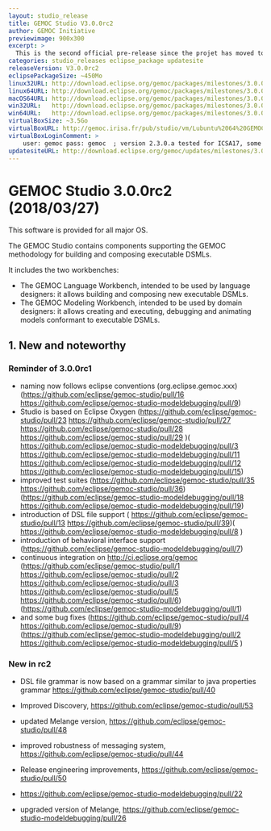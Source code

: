 ```yaml
---
layout: studio_release
title: GEMOC Studio V3.0.0rc2
author: GEMOC Initiative
previewimage: 900x300
excerpt: >
  This is the second official pre-release since the projet has moved to Eclipse organization.
categories: studio_releases eclipse_package updatesite
releaseVersion: V3.0.0rc2
eclipsePackageSize: ~450Mo
linux32URL: http://download.eclipse.org/gemoc/packages/milestones/3.0.0rc2/gemoc_studio-linux.gtk.x86.zip
linux64URL: http://download.eclipse.org/gemoc/packages/milestones/3.0.0rc2/gemoc_studio-linux.gtk.x86_64.zip
macOS64URL: http://download.eclipse.org/gemoc/packages/milestones/3.0.0rc2/gemoc_studio-macosx.cocoa.x86_64.zip
win32URL:   http://download.eclipse.org/gemoc/packages/milestones/3.0.0rc2/gemoc_studio-win32.win32.x86.zip
win64URL:   http://download.eclipse.org/gemoc/packages/milestones/3.0.0rc2/gemoc_studio-win32.win32.x86_64.zip
virtualBoxSize: ~3.5Go 
virtualBoxURL: http://gemoc.irisa.fr/pub/studio/vm/Lubuntu%2064%20GEMOC%202.3.0.a.ova
virtualBoxLoginComment: >
    user: gemoc pass: gemoc  ; version 2.3.0.a tested for ICSA17, some samples haven't been rechecked.
updatesiteURL: http://download.eclipse.org/gemoc/updates/milestones/3.0.0rc2
---
```


# GEMOC Studio 3.0.0rc2 (2018/03/27)

This software is provided for all major OS.

The GEMOC Studio contains components supporting the GEMOC methodology for building and composing executable DSMLs.

It includes the two workbenches:

  * The GEMOC Language Workbench, intended to be used by language designers: it allows building and composing new executable DSMLs.
  * The GEMOC Modeling Workbench, intended to be used by domain designers: it allows creating and executing, debugging and animating models conformant to executable DSMLs.

## 1. New and noteworthy

### Reminder of 3.0.0rc1
- naming now follows eclipse conventions (org.eclipse.gemoc.xxx) (https://github.com/eclipse/gemoc-studio/pull/16 https://github.com/eclipse/gemoc-studio-modeldebugging/pull/9)
- Studio is based on Eclipse Oxygen (https://github.com/eclipse/gemoc-studio/pull/23 https://github.com/eclipse/gemoc-studio/pull/27 https://github.com/eclipse/gemoc-studio/pull/28 https://github.com/eclipse/gemoc-studio/pull/29 )( https://github.com/eclipse/gemoc-studio-modeldebugging/pull/3 https://github.com/eclipse/gemoc-studio-modeldebugging/pull/11 https://github.com/eclipse/gemoc-studio-modeldebugging/pull/12 https://github.com/eclipse/gemoc-studio-modeldebugging/pull/15)
- improved test suites (https://github.com/eclipse/gemoc-studio/pull/35 https://github.com/eclipse/gemoc-studio/pull/36)(https://github.com/eclipse/gemoc-studio-modeldebugging/pull/18 https://github.com/eclipse/gemoc-studio-modeldebugging/pull/19)
- introduction of DSL file support ( https://github.com/eclipse/gemoc-studio/pull/13 https://github.com/eclipse/gemoc-studio/pull/39)( https://github.com/eclipse/gemoc-studio-modeldebugging/pull/8 )
- introduction of behavioral interface support (https://github.com/eclipse/gemoc-studio-modeldebugging/pull/7)
- continuous integration on http://ci.eclipse.org/gemoc (https://github.com/eclipse/gemoc-studio/pull/1 https://github.com/eclipse/gemoc-studio/pull/2 https://github.com/eclipse/gemoc-studio/pull/3 https://github.com/eclipse/gemoc-studio/pull/5 https://github.com/eclipse/gemoc-studio/pull/6)(https://github.com/eclipse/gemoc-studio-modeldebugging/pull/1)
- and some bug fixes (https://github.com/eclipse/gemoc-studio/pull/4 https://github.com/eclipse/gemoc-studio/pull/9)(https://github.com/eclipse/gemoc-studio-modeldebugging/pull/2 https://github.com/eclipse/gemoc-studio-modeldebugging/pull/5 )

### New in rc2

- DSL file grammar is now based on a grammar similar to java properties grammar https://github.com/eclipse/gemoc-studio/pull/40
- Improved Discovery, https://github.com/eclipse/gemoc-studio/pull/53
- updated Melange version, https://github.com/eclipse/gemoc-studio/pull/48
- improved robustness of messaging system, https://github.com/eclipse/gemoc-studio/pull/44
- Release engineering improvements, https://github.com/eclipse/gemoc-studio/pull/50

- https://github.com/eclipse/gemoc-studio-modeldebugging/pull/22
- upgraded version of Melange, https://github.com/eclipse/gemoc-studio-modeldebugging/pull/26